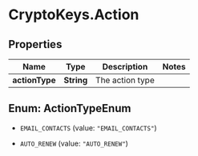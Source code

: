 # CryptoKeys.Action

## Properties
Name | Type | Description | Notes
------------ | ------------- | ------------- | -------------
**actionType** | **String** | The action type | 


<a name="ActionTypeEnum"></a>
## Enum: ActionTypeEnum


* `EMAIL_CONTACTS` (value: `"EMAIL_CONTACTS"`)

* `AUTO_RENEW` (value: `"AUTO_RENEW"`)




